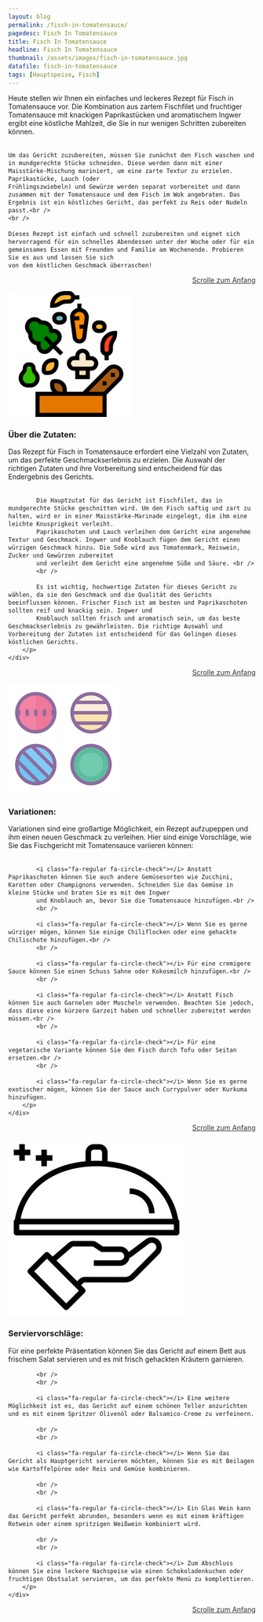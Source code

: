 ```yaml
---
layout: blog
permalink: /fisch-in-tomatensauce/
pagedesc: Fisch In Tomatensauce
title: Fisch In Tomatensauce
headline: Fisch In Tomatensauce
thumbnail: /assets/images/fisch-in-tomatensauce.jpg
datafile: fisch-in-tomatensauce
tags: [Hauptspeise, Fisch]
---
```

<!-- Einleitungstext -->
<p>
    Heute stellen wir Ihnen ein einfaches und leckeres Rezept für Fisch in Tomatensauce vor. Die Kombination aus zartem Fischfilet und fruchtiger Tomatensauce mit knackigen Paprikastücken und aromatischem Ingwer ergibt eine köstliche
    Mahlzeit, die Sie in nur wenigen Schritten zubereiten können.<br />
    <br />

    Um das Gericht zuzubereiten, müssen Sie zunächst den Fisch waschen und in mundgerechte Stücke schneiden. Diese werden dann mit einer Maisstärke-Mischung mariniert, um eine zarte Textur zu erzielen. Paprikastücke, Lauch (oder
    Frühlingszwiebeln) und Gewürze werden separat vorbereitet und dann zusammen mit der Tomatensauce und dem Fisch im Wok angebraten. Das Ergebnis ist ein köstliches Gericht, das perfekt zu Reis oder Nudeln passt.<br />
    <br />

    Dieses Rezept ist einfach und schnell zuzubereiten und eignet sich hervorragend für ein schnelles Abendessen unter der Woche oder für ein gemeinsames Essen mit Freunden und Familie am Wochenende. Probieren Sie es aus und lassen Sie sich
    von dem köstlichen Geschmack überraschen!
</p>
<p style="text-align: right;">
    <a href="#" style="color: #333">Scrolle zum Anfang <i class="fa-solid fa-chevron-up"></i></a>
</p>
<!-- Zutaten> -->
<div class="row" style="margin-bottom: 20px;">
    <div class="col-12 col-lg-4">
        <img src="/assets/images/zutaten.png" alt="Zutaten" />
    </div>
    <div class="col-12 col-lg">
        <h3>Über die Zutaten:</h3>
        <p>
            Das Rezept für Fisch in Tomatensauce erfordert eine Vielzahl von Zutaten, um das perfekte Geschmackserlebnis zu erzielen. Die Auswahl der richtigen Zutaten und ihre Vorbereitung sind entscheidend für das Endergebnis des
            Gerichts. <br />
            <br />

            Die Hauptzutat für das Gericht ist Fischfilet, das in mundgerechte Stücke geschnitten wird. Um den Fisch saftig und zart zu halten, wird er in einer Maisstärke-Marinade eingelegt, die ihm eine leichte Knusprigkeit verleiht.
            Paprikaschoten und Lauch verleihen dem Gericht eine angenehme Textur und Geschmack. Ingwer und Knoblauch fügen dem Gericht einen würzigen Geschmack hinzu. Die Soße wird aus Tomatenmark, Reiswein, Zucker und Gewürzen zubereitet
            und verleiht dem Gericht eine angenehme Süße und Säure. <br />
            <br />

            Es ist wichtig, hochwertige Zutaten für dieses Gericht zu wählen, da sie den Geschmack und die Qualität des Gerichts beeinflussen können. Frischer Fisch ist am besten und Paprikaschoten sollten reif und knackig sein. Ingwer und
            Knoblauch sollten frisch und aromatisch sein, um das beste Geschmackserlebnis zu gewährleisten. Die richtige Auswahl und Vorbereitung der Zutaten ist entscheidend für das Gelingen dieses köstlichen Gerichts.
        </p>
    </div>
</div>
<p style="text-align: right;">
    <a href="#" style="color: #333">Scrolle zum Anfang <i class="fa-solid fa-chevron-up"></i></a>
</p>
<!-- Variationen -->
<div class="row" style="margin-bottom: 20px;">
    <div class="col-12 col-lg-4">
        <img src="/assets/images/variations.png" alt="Variationen" />
    </div>
    <div class="col-12 col-lg">
        <h3>Variationen:</h3>
        <p>
            Variationen sind eine großartige Möglichkeit, ein Rezept aufzupeppen und ihm einen neuen Geschmack zu verleihen. Hier sind einige Vorschläge, wie Sie das Fischgericht mit Tomatensauce variieren können:<br />
            <br />

            <i class="fa-regular fa-circle-check"></i> Anstatt Paprikaschoten können Sie auch andere Gemüsesorten wie Zucchini, Karotten oder Champignons verwenden. Schneiden Sie das Gemüse in kleine Stücke und braten Sie es mit dem Ingwer
            und Knoblauch an, bevor Sie die Tomatensauce hinzufügen.<br />
            <br />

            <i class="fa-regular fa-circle-check"></i> Wenn Sie es gerne würziger mögen, können Sie einige Chiliflocken oder eine gehackte Chilischote hinzufügen.<br />
            <br />

            <i class="fa-regular fa-circle-check"></i> Für eine cremigere Sauce können Sie einen Schuss Sahne oder Kokosmilch hinzufügen.<br />
            <br />

            <i class="fa-regular fa-circle-check"></i> Anstatt Fisch können Sie auch Garnelen oder Muscheln verwenden. Beachten Sie jedoch, dass diese eine kürzere Garzeit haben und schneller zubereitet werden müssen.<br />
            <br />

            <i class="fa-regular fa-circle-check"></i> Für eine vegetarische Variante können Sie den Fisch durch Tofu oder Seitan ersetzen.<br />
            <br />

            <i class="fa-regular fa-circle-check"></i> Wenn Sie es gerne exotischer mögen, können Sie der Sauce auch Currypulver oder Kurkuma hinzufügen.
        </p>
    </div>
</div>
<p style="text-align: right;">
    <a href="#" style="color: #333">Scrolle zum Anfang <i class="fa-solid fa-chevron-up"></i></a>
</p>
<!-- Serviervorschläge -->
<div class="row" style="margin-bottom: 20px;">
    <div class="col-12 col-lg-4">
        <img src="/assets/images/serving-tips.jpg" alt="Variationen" />
    </div>
    <div class="col-12 col-lg">
        <h3>Serviervorschläge:</h3>
        <p>
            <i class="fa-regular fa-circle-check"></i> Für eine perfekte Präsentation können Sie das Gericht auf einem Bett aus frischem Salat servieren und es mit frisch gehackten Kräutern garnieren.

            <br />
            <br />

            <i class="fa-regular fa-circle-check"></i> Eine weitere Möglichkeit ist es, das Gericht auf einem schönen Teller anzurichten und es mit einem Spritzer Olivenöl oder Balsamico-Creme zu verfeinern.

            <br />
            <br />

            <i class="fa-regular fa-circle-check"></i> Wenn Sie das Gericht als Hauptgericht servieren möchten, können Sie es mit Beilagen wie Kartoffelpüree oder Reis und Gemüse kombinieren.

            <br />
            <br />

            <i class="fa-regular fa-circle-check"></i> Ein Glas Wein kann das Gericht perfekt abrunden, besonders wenn es mit einem kräftigen Rotwein oder einem spritzigen Weißwein kombiniert wird.

            <br />
            <br />

            <i class="fa-regular fa-circle-check"></i> Zum Abschluss können Sie eine leckere Nachspeise wie einen Schokoladenkuchen oder fruchtigen Obstsalat servieren, um das perfekte Menü zu komplettieren.
        </p>
    </div>
</div>
<p style="text-align: right;">
    <a href="#" style="color: #333">Scrolle zum Anfang <i class="fa-solid fa-chevron-up"></i></a>
</p>